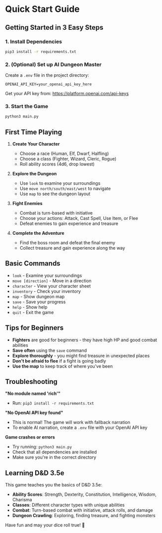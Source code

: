 # Quick Start Guide

## Getting Started in 3 Easy Steps

### 1. Install Dependencies
```bash
pip3 install -r requirements.txt
```

### 2. (Optional) Set up AI Dungeon Master
Create a `.env` file in the project directory:
```
OPENAI_API_KEY=your_openai_api_key_here
```
Get your API key from: https://platform.openai.com/api-keys

### 3. Start the Game
```bash
python3 main.py
```

## First Time Playing

1. **Create Your Character**
   - Choose a race (Human, Elf, Dwarf, Halfling)
   - Choose a class (Fighter, Wizard, Cleric, Rogue)
   - Roll ability scores (4d6, drop lowest)

2. **Explore the Dungeon**
   - Use `look` to examine your surroundings
   - Use `move north/south/east/west` to navigate
   - Use `map` to see the dungeon layout

3. **Fight Enemies**
   - Combat is turn-based with initiative
   - Choose your actions: Attack, Cast Spell, Use Item, or Flee
   - Defeat enemies to gain experience and treasure

4. **Complete the Adventure**
   - Find the boss room and defeat the final enemy
   - Collect treasure and gain experience along the way

## Basic Commands

- `look` - Examine your surroundings
- `move [direction]` - Move in a direction
- `character` - View your character sheet
- `inventory` - Check your inventory
- `map` - Show dungeon map
- `save` - Save your progress
- `help` - Show help
- `quit` - Exit the game

## Tips for Beginners

- **Fighters** are good for beginners - they have high HP and good combat abilities
- **Save often** using the `save` command
- **Explore thoroughly** - you might find treasure in unexpected places
- **Don't be afraid to flee** if a fight is going badly
- **Use the map** to keep track of where you've been

## Troubleshooting

**"No module named 'rich'"**
- Run: `pip3 install -r requirements.txt`

**"No OpenAI API key found"**
- This is normal! The game will work with fallback narration
- To enable AI narration, create a `.env` file with your OpenAI API key

**Game crashes or errors**
- Try running: `python3 main.py`
- Check that all dependencies are installed
- Make sure you're in the correct directory

## Learning D&D 3.5e

This game teaches you the basics of D&D 3.5e:
- **Ability Scores**: Strength, Dexterity, Constitution, Intelligence, Wisdom, Charisma
- **Classes**: Different character types with unique abilities
- **Combat**: Turn-based combat with initiative, attack rolls, and damage
- **Dungeon Crawling**: Exploring, finding treasure, and fighting monsters

Have fun and may your dice roll true! 🎲 
